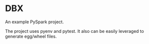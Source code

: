 # DBX

An example PySpark project.

The project uses pyenv and pytest.  It also can be easily leveraged to generate egg/wheel files.